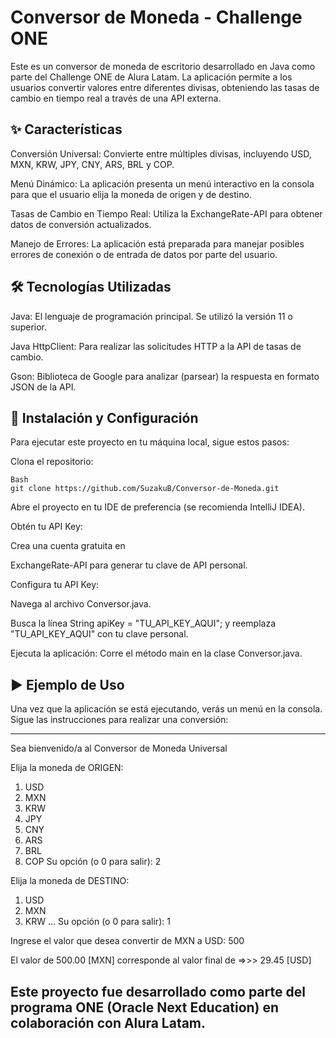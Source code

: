 # **Conversor de Moneda - Challenge ONE**
Este es un conversor de moneda de escritorio desarrollado en Java como parte del Challenge ONE de Alura Latam. La aplicación permite a los usuarios convertir valores entre diferentes divisas, obteniendo las tasas de cambio en tiempo real a través de una API externa.

## ✨ Características
Conversión Universal: Convierte entre múltiples divisas, incluyendo USD, MXN, KRW, JPY, CNY, ARS, BRL y COP.

Menú Dinámico: La aplicación presenta un menú interactivo en la consola para que el usuario elija la moneda de origen y de destino.

Tasas de Cambio en Tiempo Real: Utiliza la ExchangeRate-API para obtener datos de conversión actualizados.

Manejo de Errores: La aplicación está preparada para manejar posibles errores de conexión o de entrada de datos por parte del usuario.

## 🛠️ Tecnologías Utilizadas
Java: El lenguaje de programación principal. Se utilizó la versión 11 o superior. 


Java HttpClient: Para realizar las solicitudes HTTP a la API de tasas de cambio. 


Gson: Biblioteca de Google para analizar (parsear) la respuesta en formato JSON de la API. 


## 🚀 Instalación y Configuración
Para ejecutar este proyecto en tu máquina local, sigue estos pasos:

Clona el repositorio:

```
Bash
git clone https://github.com/SuzakuB/Conversor-de-Moneda.git
```
Abre el proyecto en tu IDE de preferencia (se recomienda IntelliJ IDEA).

Obtén tu API Key:

Crea una cuenta gratuita en 

ExchangeRate-API para generar tu clave de API personal. 

Configura tu API Key:

Navega al archivo Conversor.java.

Busca la línea String apiKey = "TU_API_KEY_AQUI"; y reemplaza "TU_API_KEY_AQUI" con tu clave personal.

Ejecuta la aplicación: Corre el método main en la clase Conversor.java.

## ▶️ Ejemplo de Uso
Una vez que la aplicación se está ejecutando, verás un menú en la consola. Sigue las instrucciones para realizar una conversión:

***************************************************
Sea bienvenido/a al Conversor de Moneda Universal

Elija la moneda de ORIGEN:
1) USD
2) MXN
3) KRW
4) JPY
5) CNY
6) ARS
7) BRL
8) COP
Su opción (o 0 para salir): 2

Elija la moneda de DESTINO:
1) USD
2) MXN
3) KRW
...
Su opción (o 0 para salir): 1

Ingrese el valor que desea convertir de MXN a USD: 500

El valor de 500.00 [MXN] corresponde al valor final de =>>> 29.45 [USD]
## Este proyecto fue desarrollado como parte del programa ONE (Oracle Next Education) en colaboración con Alura Latam.
